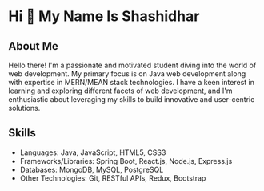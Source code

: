 # Hi 👋  My Name Is Shashidhar

## About Me 

Hello there! I'm a passionate and motivated student diving into the world of web development. 
My primary focus is on Java web development along with expertise in MERN/MEAN stack technologies. 
I have a keen interest in learning and exploring different facets of web development, and I'm enthusiastic about leveraging my skills to build innovative and user-centric solutions.

## Skills

* Languages: Java, JavaScript, HTML5, CSS3
* Frameworks/Libraries: Spring Boot, React.js, Node.js, Express.js
* Databases: MongoDB, MySQL, PostgreSQL
* Other Technologies: Git, RESTful APIs, Redux, Bootstrap
<!--
**shashi997/shashi997** is a ✨ _special_ ✨ repository because its `README.md` (this file) appears on your GitHub profile.

Here are some ideas to get you started:

- 🔭 I’m currently working on ...
- 🌱 I’m currently learning ...
- 👯 I’m looking to collaborate on ...
- 🤔 I’m looking for help with ...
- 💬 Ask me about ...
- 📫 How to reach me: ...
- 😄 Pronouns: ...
- ⚡ Fun fact: ...
-->
